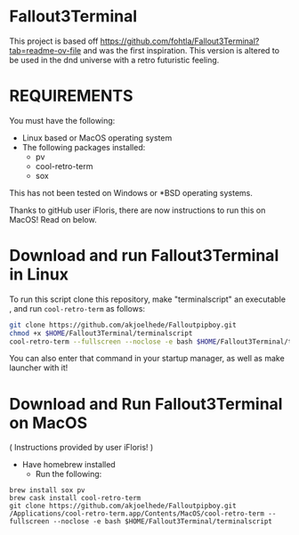 # Fallout3Terminal

This project is based off https://github.com/fohtla/Fallout3Terminal?tab=readme-ov-file and was the first inspiration. This version is altered to be used in the dnd universe with a retro futuristic feeling.

# REQUIREMENTS

You must have the following:

* Linux based or MacOS operating system
* The following packages installed:
    * pv
    * cool-retro-term
    * sox

This has not been tested on Windows or *BSD operating systems.

Thanks to gitHub user iFloris, there are now instructions to run this on MacOS! Read on below.

# Download and run Fallout3Terminal in Linux

To run this script clone this repository, make "terminalscript" an executable , and run `cool-retro-term` as follows:

```bash
git clone https://github.com/akjoelhede/Falloutpipboy.git
chmod +x $HOME/Fallout3Terminal/terminalscript
cool-retro-term --fullscreen --noclose -e bash $HOME/Fallout3Terminal/terminalscript
```

You can also enter that command in your startup manager, as well as make launcher with it!

# Download and Run Fallout3Terminal on MacOS

 ( Instructions provided by user iFloris! )

* Have homebrew installed
   * Run the following:
```
brew install sox pv
brew cask install cool-retro-term
git clone https://github.com/akjoelhede/Falloutpipboy.git
/Applications/cool-retro-term.app/Contents/MacOS/cool-retro-term --fullscreen --noclose -e bash $HOME/Fallout3Terminal/terminalscript
```

